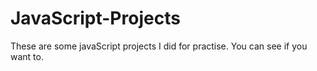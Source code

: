 # JavaScript-Projects
These are some javaScript projects I did for practise. You can see if you want to.
